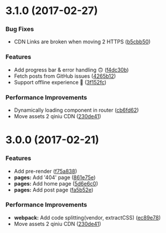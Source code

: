 <a name="3.1.0"></a>
# 3.1.0 (2017-02-27)


### Bug Fixes

* CDN Links are broken when moving 2 HTTPS ([b5cbb50](https://github.com/DrakeLeung/blog/commit/b5cbb50))


### Features

* Add progress bar & error handling 🙃 ([f4dc30b](https://github.com/DrakeLeung/blog/commit/f4dc30b))
* Fetch posts from GitHub issues ([4265b12](https://github.com/DrakeLeung/blog/commit/4265b12))
* Support offline experience 📴 ([3f152fc](https://github.com/DrakeLeung/blog/commit/3f152fc))


### Performance Improvements

* Dynamically loading component in router ([cb6fd62](https://github.com/DrakeLeung/blog/commit/cb6fd62))
* Move assets 2 qiniu CDN ([230de41](https://github.com/DrakeLeung/blog/commit/230de41))



<a name="3.0.0"></a>
# 3.0.0 (2017-02-21)


### Features

* Add pre-render ([f75a838](https://github.com/DrakeLeung/blog/commit/f75a838))
* **pages:** Add '404' page ([861e75e](https://github.com/DrakeLeung/blog/commit/861e75e))
* **pages:** Add home page ([5d6e6c0](https://github.com/DrakeLeung/blog/commit/5d6e6c0))
* **pages:** Add post page ([fa5b52e](https://github.com/DrakeLeung/blog/commit/fa5b52e))


### Performance Improvements

* **webpack:** Add code splitting(vendor, extractCSS) ([ec89e78](https://github.com/DrakeLeung/blog/commit/ec89e78))
* Move assets 2 qiniu CDN ([230de41](https://github.com/DrakeLeung/blog/commit/230de41))



